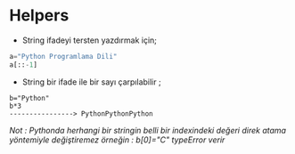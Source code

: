 # Helpers

- String ifadeyi tersten yazdırmak için;
```Python
a="Python Programlama Dili"
a[::-1]
```
- String bir ifade ile bir sayı çarpılabilir ;
```
b="Python"
b*3 
----------------> PythonPythonPython

```
*Not : Pythonda herhangi bir stringin belli bir indexindeki değeri direk atama yöntemiyle değiştiremez örneğin : b[0]="C"  typeError verir*

```

``` 
